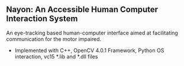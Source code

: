 <h2>Nayon: An Accessible Human Computer Interaction System</h2>
<p>
An eye-tracking based human-computer interface aimed at facilitating communication for the motor impaired.
</p>
<p1>

- Implemented with C++, OpenCV 4.0.1 Framework, Python OS interaction, vc15 *.lib and *.dll files
</p1>


